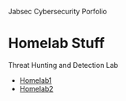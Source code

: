   Jabsec Cybersecurity Porfolio

Homelab Stuff
=============

Threat Hunting and Detection Lab

*   [Homelab1](project1.html)
*   [Homelab2](project2.html)
